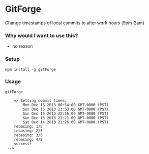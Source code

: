 GitForge
============

Change timestamps of local commits to after work hours (9pm-2am)

### Why would I want to use this?
  * no reason

### Setup
```
npm install -g gitForge
```

### Usage
```
gitForge
```
```<!--
	=> Setting commit times:
		Mon Dec 16 2013 00:54:00 GMT-0800 (PST)
		Sun Dec 15 2013 23:53:00 GMT-0800 (PST)
		Sun Dec 15 2013 22:56:00 GMT-0800 (PST)
		Sun Dec 15 2013 21:21:00 GMT-0800 (PST)
		Sat Dec 14 2013 21:26:00 GMT-0800 (PST)
	rebasing: 1/5
	rebasing: 2/5
	rebasing: 3/5
	rebasing: 4/5
	success!
 -->
```